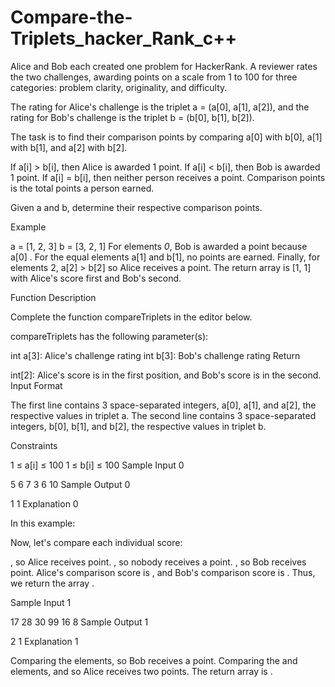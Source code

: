# Compare-the-Triplets_hacker_Rank_c++
Alice and Bob each created one problem for HackerRank. A reviewer rates the two challenges, awarding points on a scale from 1 to 100 for three categories: problem clarity, originality, and difficulty.

The rating for Alice's challenge is the triplet a = (a[0], a[1], a[2]), and the rating for Bob's challenge is the triplet b = (b[0], b[1], b[2]).

The task is to find their comparison points by comparing a[0] with b[0], a[1] with b[1], and a[2] with b[2].

If a[i] > b[i], then Alice is awarded 1 point.
If a[i] < b[i], then Bob is awarded 1 point.
If a[i] = b[i], then neither person receives a point.
Comparison points is the total points a person earned.

Given a and b, determine their respective comparison points.

Example

a = [1, 2, 3]
b = [3, 2, 1]
For elements *0*, Bob is awarded a point because a[0] .
For the equal elements a[1] and b[1], no points are earned.
Finally, for elements 2, a[2] > b[2] so Alice receives a point.
The return array is [1, 1] with Alice's score first and Bob's second.

Function Description

Complete the function compareTriplets in the editor below.

compareTriplets has the following parameter(s):

int a[3]: Alice's challenge rating
int b[3]: Bob's challenge rating
Return

int[2]: Alice's score is in the first position, and Bob's score is in the second.
Input Format

The first line contains 3 space-separated integers, a[0], a[1], and a[2], the respective values in triplet a.
The second line contains 3 space-separated integers, b[0], b[1], and b[2], the respective values in triplet b.

Constraints

1 ≤ a[i] ≤ 100
1 ≤ b[i] ≤ 100
Sample Input 0

5 6 7
3 6 10
Sample Output 0

1 1
Explanation 0

In this example:

Now, let's compare each individual score:

, so Alice receives  point.
, so nobody receives a point.
, so Bob receives  point.
Alice's comparison score is , and Bob's comparison score is . Thus, we return the array .

Sample Input 1

17 28 30
99 16 8
Sample Output 1

2 1
Explanation 1

Comparing the  elements,  so Bob receives a point.
Comparing the  and  elements,  and  so Alice receives two points.
The return array is .
